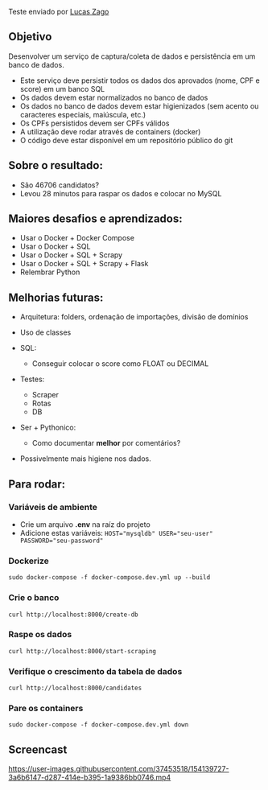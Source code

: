 Teste enviado por [Lucas Zago](https://github.com/luc-zago)

## Objetivo

Desenvolver um serviço de captura/coleta de dados e persistência em um banco de dados.

- Este serviço deve persistir todos os dados dos aprovados (nome, CPF e score) em um banco SQL
- Os dados devem estar normalizados no banco de dados
- Os dados no banco de dados devem estar higienizados (sem acento ou caracteres especiais, maiúscula, etc.)
- Os CPFs persistidos devem ser CPFs válidos
- A utilização deve rodar através de containers (docker)
- O código deve estar disponível em um repositório público do git

## Sobre o resultado:
- São 46706 candidatos?
- Levou 28 minutos para raspar os dados e colocar no MySQL

## Maiores desafios e aprendizados:

- Usar o Docker + Docker Compose
- Usar o Docker + SQL
- Usar o Docker + SQL + Scrapy
- Usar o Docker + SQL + Scrapy + Flask
- Relembrar Python


## Melhorias futuras:
- Arquitetura: folders, ordenação de importações, divisão de domínios

- Uso de classes

- SQL: 
    - Conseguir colocar o score como FLOAT ou DECIMAL

- Testes:
    - Scraper
    - Rotas
    - DB

- Ser + Pythonico:
    - Como documentar **melhor** por comentários?
    
- Possivelmente mais higiene nos dados.


## Para rodar:

### Variáveis de ambiente
- Crie um arquivo **.env** na raíz do projeto
- Adicione estas variáveis:
 `HOST="mysqldb"
   USER="seu-user"
   PASSWORD="seu-password"`

### Dockerize
`sudo docker-compose -f docker-compose.dev.yml up --build`

### Crie o banco
`curl http://localhost:8000/create-db`

### Raspe os dados
`curl http://localhost:8000/start-scraping`

### Verifique o crescimento da tabela de dados




`curl http://localhost:8000/candidates`

### Pare os containers
`sudo docker-compose -f docker-compose.dev.yml down`

## Screencast
https://user-images.githubusercontent.com/37453518/154139727-3a6b6147-d287-414e-b395-1a9386bb0746.mp4
